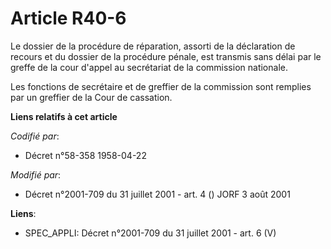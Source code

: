 # Article R40-6

Le dossier de la procédure de réparation, assorti de la déclaration de recours et du dossier de la procédure pénale, est
transmis sans délai par le greffe de la cour d'appel au secrétariat de la commission nationale.

Les fonctions de secrétaire et de greffier de la commission sont remplies par un greffier de la Cour de cassation.

**Liens relatifs à cet article**

_Codifié par_:

  - Décret n°58-358 1958-04-22

_Modifié par_:

  - Décret n°2001-709 du 31 juillet 2001 - art. 4 () JORF 3 août 2001

**Liens**:

  - SPEC_APPLI: Décret n°2001-709 du 31 juillet 2001 - art. 6 (V)
